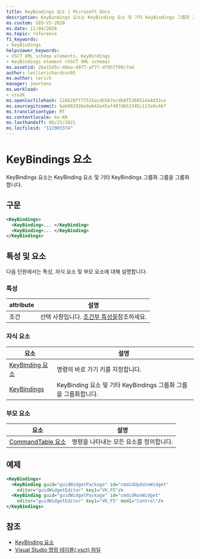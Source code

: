 ```yaml
---
title: KeyBindings 요소 | Microsoft Docs
description: KeyBindings 요소는 KeyBinding 요소 및 기타 KeyBindings 그룹화 그룹을 그룹화합니다. 이 문서에는 예제가 포함되어 있습니다.
ms.custom: SEO-VS-2020
ms.date: 11/04/2016
ms.topic: reference
f1_keywords:
- KeyBindings
helpviewer_keywords:
- VSCT XML schema elements, KeyBindings
- KeyBindings element (VSCT XML schema)
ms.assetid: 26a15d5c-ddea-4977-af7f-d795ff09c7ad
author: leslierichardson95
ms.author: lerich
manager: jmartens
ms.workload:
- vssdk
ms.openlocfilehash: 128b28ff77515ac4b567ecdb8f536851da4d33ce
ms.sourcegitcommit: bab002936a9a642e45af407d652345c113a9c467
ms.translationtype: MT
ms.contentlocale: ko-KR
ms.lasthandoff: 06/25/2021
ms.locfileid: "112903374"
---
```

# <a name="keybindings-element"></a>KeyBindings 요소
KeyBindings 요소는 KeyBinding 요소 및 기타 KeyBindings 그룹화 그룹을 그룹화합니다.

## <a name="syntax"></a>구문

```xml
<KeyBindings>
  <KeyBinding>... </KeyBinding>
  <KeyBinding>... </KeyBinding>
</KeyBindings>
```

## <a name="attributes-and-elements"></a>특성 및 요소
 다음 단원에서는 특성, 자식 요소 및 부모 요소에 대해 설명합니다.

### <a name="attributes"></a>특성

|attribute|설명|
|---------------|-----------------|
|조건|선택 사항입니다. [조건부 특성을](../extensibility/vsct-xml-schema-conditional-attributes.md)참조하세요.|

### <a name="child-elements"></a>자식 요소

|요소|설명|
|-------------|-----------------|
|[KeyBinding 요소](../extensibility/keybinding-element.md)|명령의 바로 가기 키를 지정합니다.|
|[KeyBindings](../extensibility/keybindings-element.md)|KeyBinding 요소 및 기타 KeyBindings 그룹화 그룹을 그룹화합니다.|

### <a name="parent-elements"></a>부모 요소

|요소|설명|
|-------------|-----------------|
|[CommandTable 요소](../extensibility/commandtable-element.md)|명령을 나타내는 모든 요소를 정의합니다.|

## <a name="example"></a>예제

```xml
<KeyBindings>
  <KeyBinding guid="guidWidgetPackage" id="cmdidUpdateWidget"
    editor="guidWidgetEditor" key1="VK_F5"/>
  <KeyBinding guid="guidWidgetPackage" id="cmdidRunWidget"
    editor="guidWidgetEditor" key1="VK_F5" mod1="Control"/>
</KeyBindings>
```

## <a name="see-also"></a>참조
- [KeyBinding 요소](../extensibility/keybinding-element.md)
- [Visual Studio 명령 테이블(.vsct) 파일](../extensibility/internals/visual-studio-command-table-dot-vsct-files.md)
